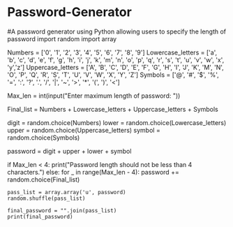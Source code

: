 # Password-Generator
#A password generator using Python allowing users to specify the length of password
import random
import array

Numbers = ['0', '1', '2', '3', '4', '5', '6', '7', '8', '9']
Lowercase_letters = ['a', 'b', 'c', 'd', 'e', 'f', 'g', 'h',
                    'i', 'j', 'k', 'm', 'n', 'o', 'p', 'q',
                    'r', 's', 't', 'u', 'v', 'w', 'x', 'y','z']
Uppercase_letters = ['A', 'B', 'C', 'D', 'E', 'F', 'G', 'H',
                    'I', 'J', 'K', 'M', 'N', 'O', 'P', 'Q',
                    'R', 'S', 'T', 'U', 'V', 'W', 'X', 'Y', 'Z']
Symbols = ['@', '#', '$', '%', '=', ':', '?', '.', '/', '|', '~', '>',
           '*', '(', ')', '<']

Max_len = int(input("Enter maximum length of password: "))

Final_list = Numbers + Lowercase_letters + Uppercase_letters + Symbols

digit = random.choice(Numbers)
lower = random.choice(Lowercase_letters)
upper = random.choice(Uppercase_letters)
symbol = random.choice(Symbols)

password = digit + upper + lower + symbol

if Max_len < 4:
    print("Password length should not be less than 4 characters.")
else:
    for _ in range(Max_len - 4):
        password += random.choice(Final_list)

    pass_list = array.array('u', password)
    random.shuffle(pass_list)

    final_password = "".join(pass_list)
    print(final_password)



